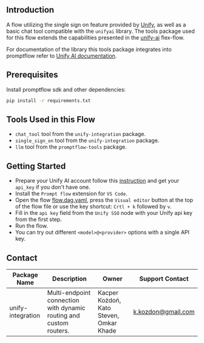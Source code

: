 ## Introduction

A flow utilizing the single sign on feature provided by [Unify](https://github.com/unifyai), as well as a basic chat tool compatible with the `unifyai` library. The tools package used for this flow extends the capabilities presented in the [unify-ai](.\unify-ai\README.md) flex-flow. 

For documentation of the library this tools package integrates into promptflow refer to [Unify AI documentation](https://unify.ai/docs).

## Prerequisites

Install promptflow sdk and other dependencies:
```bash
pip install -r requirements.txt
```

## Tools Used in this Flow

- `chat_tool` tool from the `unify-integration` package.
- `single_sign_on` tool from the `unify-integration` package.
- `llm` tool from the `promptflow-tools` package.

## Getting Started

- Prepare your Unify AI account follow this [instruction](https://unify.ai/docs/index.html#getting-started) and get your `api_key` if you don't have one.
- Install the `Prompt flow` extension for `VS Code`.
- Open the flow [flow.dag.yaml](flow.dag.yaml), press the `Visual editor` button at the top of the flow file or use the key shortcut: `Crtl + k` followed by `v`.
- Fill in the `api key` field from the `Unify SSO` node with your Unify api key from the first step.
- Run the flow.
- You can try out different `<model>@<provider>` options with a single API key.

## Contact

| Package Name | Description | Owner | Support Contact |  
|-|-|-|-|
|unify-integration| Multi-endpoint connection with dynamic routing and custom routers. | Kacper Kożdoń, Kato Steven, Omkar Khade | k.kozdon@gmail.com